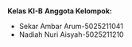 <br />**Kelas KI-B**
**Anggota Kelompok:**
- Sekar Ambar Arum-5025211041
- Nadiah Nuri Aisyah-5025211210
